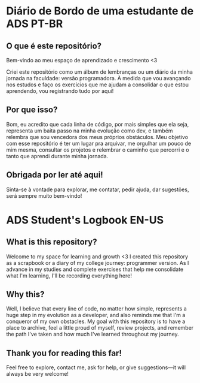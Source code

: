 # Diário de Bordo de uma estudante de ADS PT-BR 

## **O que é este repositório?**  
Bem-vindo ao meu espaço de aprendizado e crescimento <3  

Criei este repositório como um álbum de lembranças ou um diário da minha jornada na faculdade: versão programadora. À medida que vou avançando nos estudos e faço os exercícios que me ajudam a consolidar o que estou aprendendo, vou registrando tudo por aqui!  

## **Por que isso?**  
Bom, eu acredito que cada linha de código, por mais simples que ela seja, representa um baita passo na minha evolução como dev, e também relembra que sou vencedora dos meus próprios obstáculos. Meu objetivo com esse repositório é ter um lugar pra arquivar, me orgulhar um pouco de mim mesma, consultar os projetos e relembrar o caminho que percorri e o tanto que aprendi durante minha jornada.

## **Obrigada por ler até aqui!**  
Sinta-se à vontade para explorar, me contatar, pedir ajuda, dar sugestões, será sempre muito bem-vindo!

# ADS Student's Logbook EN-US

## **What is this repository?**

Welcome to my space for learning and growth <3
I created this repository as a scrapbook or a diary of my college journey: programmer version. As I advance in my studies and complete exercises that help me consolidate what I'm learning, I'll be recording everything here!

## **Why this?**

Well, I believe that every line of code, no matter how simple, represents a huge step in my evolution as a developer, and also reminds me that I'm a conqueror of my own obstacles. My goal with this repository is to have a place to archive, feel a little proud of myself, review projects, and remember the path I've taken and how much I've learned throughout my journey.

## **Thank you for reading this far!**

Feel free to explore, contact me, ask for help, or give suggestions—it will always be very welcome!
